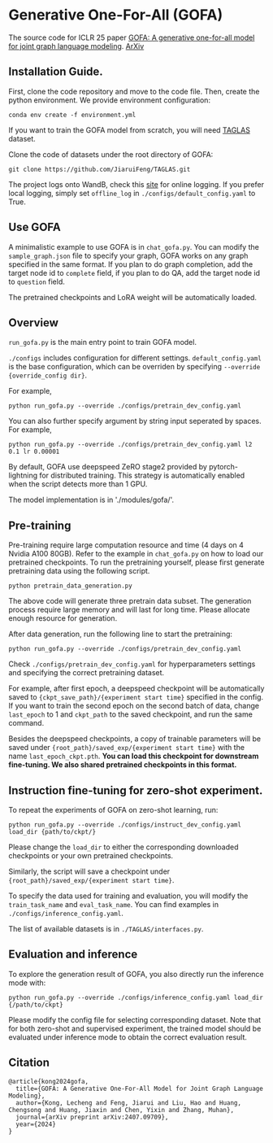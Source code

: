 # Generative One-For-All (GOFA)
 The source code for ICLR 25 paper [GOFA: A  generative one-for-all model for joint graph language modeling](https://openreview.net/forum?id=mIjblC9hfm). [ArXiv](https://arxiv.org/abs/2407.09709)

## Installation Guide.
First, clone the code repository and move to the code file. Then, create the python environment. We provide environment configuration:
```
conda env create -f environment.yml
```

If you want to train the GOFA model from scratch, you will need [TAGLAS](https://github.com/JiaruiFeng/TAGLAS) dataset.

Clone the code of datasets under the root directory of GOFA:
```
git clone https://github.com/JiaruiFeng/TAGLAS.git
```

The project logs onto WandB, check this [site](https://docs.wandb.ai/quickstart/) for online logging. If you prefer local logging, simply set `offline_log` in `./configs/default_config.yaml` to True.
## Use GOFA

A minimalistic example to use GOFA is in ```chat_gofa.py```. You can modify the ```sample_graph.json``` file to specify your graph, GOFA works on any graph specified in the same format. If you plan to do graph completion, add the target node id to ```complete``` field, if you plan to do QA, add the target node id to ```question``` field.

The pretrained checkpoints and LoRA weight will be automatically loaded.

## Overview
`run_gofa.py` is the main entry point to train GOFA model. 

`./configs` includes configuration for different settings. `default_config.yaml` is the base configuration, which can be overriden by specifying `--override {override_config dir}`.

For example, 
```
python run_gofa.py --override ./configs/pretrain_dev_config.yaml
```

You can also further specify argument by string input seperated by spaces. For example,

```
python run_gofa.py --override ./configs/pretrain_dev_config.yaml l2 0.1 lr 0.00001
```

By default, GOFA use deepspeed ZeRO stage2 provided by pytorch-lightning for distributed training. This strategy is automatically enabled when the script detects more than 1 GPU.

The model implementation is in './modules/gofa/'.

## Pre-training
Pre-training require large computation resource and time (4 days on 4 Nvidia A100 80GB). Refer to the example in ```chat_gofa.py``` on how to load our pretrained checkpoints.
To run the pretraining yourself, please first generate pretraining data using the following script. 

```
python pretrain_data_generation.py
```
The above code will generate three pretrain data subset. The generation process require large memory and will last for long time. Please allocate enough resource for generation.

After data generation, run the following line to start the pretraining:
```
python run_gofa.py --override ./configs/pretrain_dev_config.yaml
```
Check `./configs/pretrain_dev_config.yaml` for hyperparameters settings and specifying the correct pretraining dataset.

For example, after first epoch, a deepspeed checkpoint will be automatically saved to `{ckpt_save_path}/{experiment start time}` specified in the config. If you want to train the second epoch on the second batch of data, change `last_epoch` to 1 and `ckpt_path` to the saved checkpoint, and run the same command.

Besides the deepspeed checkpoints, a copy of trainable parameters will be saved under `{root_path}/saved_exp/{experiment start time}` with the name `last_epoch_ckpt.pth`. **You can load this checkpoint for downstream fine-tuning. We also shared pretrained checkpoints in this format.**

## Instruction fine-tuning for zero-shot experiment.
To repeat the experiments of GOFA on zero-shot learning, run:
```
python run_gofa.py --override ./configs/instruct_dev_config.yaml load_dir {path/to/ckpt/}
```
Please change the `load_dir` to either the corresponding downloaded checkpoints or your own pretrained checkpoints.

Similarly, the script will save a checkpoint under `{root_path}/saved_exp/{experiment start time}`.

To specify the data used for training and evaluation, you will modify the `train_task_name` and `eval_task_name`. You can find examples in `./configs/inference_config.yaml`.

The list of available datasets is in `./TAGLAS/interfaces.py`.

## Evaluation and inference
To explore the generation result of GOFA, you also directly run the inference mode with: 
```
python run_gofa.py --override ./configs/inference_config.yaml load_dir {/path/to/ckpt}
```
Please modify the config file for selecting corresponding dataset. Note that for both zero-shot and supervised experiment, the
trained model should be evaluated under inference mode to obtain the correct evaluation result. 


## Citation
```
@article{kong2024gofa,
  title={GOFA: A Generative One-For-All Model for Joint Graph Language Modeling},
  author={Kong, Lecheng and Feng, Jiarui and Liu, Hao and Huang, Chengsong and Huang, Jiaxin and Chen, Yixin and Zhang, Muhan},
  journal={arXiv preprint arXiv:2407.09709},
  year={2024}
}
```

